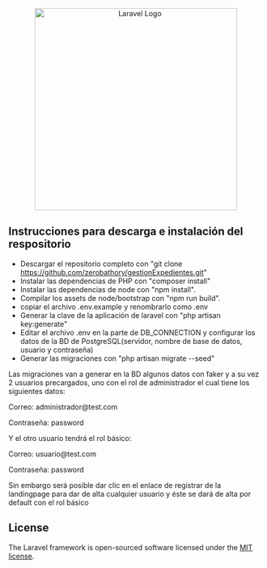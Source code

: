 <p align="center"><a href="https://laravel.com" target="_blank"><img src="https://raw.githubusercontent.com/laravel/art/master/logo-lockup/5%20SVG/2%20CMYK/1%20Full%20Color/laravel-logolockup-cmyk-red.svg" width="400" alt="Laravel Logo"></a></p>



## Instrucciones para descarga e instalación del respositorio



- Descargar el repositorio completo con "git clone https://github.com/zerobathory/gestionExpedientes.git"
- Instalar las dependencias de PHP con "composer install"
- Instalar las dependencias de node con "npm install".
- Compilar los assets de node/bootstrap con "npm run build".
- copiar el archivo .env.example y renombrarlo como .env
- Generar la clave de la aplicación de laravel con "php artisan key:generate"
- Editar el archivo .env en la parte de DB_CONNECTION y configurar los datos de la BD de PostgreSQL(servidor, nombre de base de datos, usuario y contraseña)
- Generar las migraciones con "php artisan migrate --seed"

Las migraciones van a generar en la BD algunos datos con faker y a su vez 2 usuarios precargados, uno con el rol de administrador el cual tiene los siguientes datos:
<p>Correo: administrador@test.com</p>
<p>Contraseña: password</p>

Y el otro usuario tendrá el rol básico:

<p>Correo: usuario@test.com</p>
<p>Contraseña: password</p>

Sin embargo será posible dar clic en el enlace de registrar de la landingpage para dar de alta cualquier usuario y éste se dará de alta por default con el rol básico


## License

The Laravel framework is open-sourced software licensed under the [MIT license](https://opensource.org/licenses/MIT).
